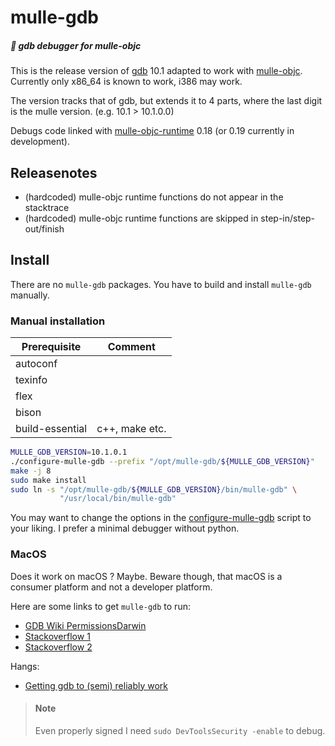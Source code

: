 # mulle-gdb

##### 🦗 gdb debugger for mulle-objc

This is the release version of [gdb](//sourceware.org/gdb/) 10.1 adapted to
work with [mulle-objc](//mulle-objc.github.io). Currently only x86_64 is
known to work, i386 may work.

The version tracks that of gdb, but extends it to 4 parts, where the last
digit is the mulle version. (e.g. 10.1 > 10.1.0.0)

Debugs code linked with [mulle-objc-runtime](//github.com/mulle-objc/mulle-objc-runtime) 0.18 (or 0.19 currently in development).

## Releasenotes

* (hardcoded) mulle-objc runtime functions do not appear in the stacktrace
* (hardcoded) mulle-objc runtime functions are skipped in step-in/step-out/finish

## Install

There are no `mulle-gdb` packages. You have to build and install `mulle-gdb`
manually.


### Manual installation

Prerequisite    | Comment
----------------|------------
autoconf        |
texinfo         |
flex            |
bison           |
build-essential | c++, make etc.


``` bash
MULLE_GDB_VERSION=10.1.0.1
./configure-mulle-gdb --prefix "/opt/mulle-gdb/${MULLE_GDB_VERSION}"
make -j 8
sudo make install
sudo ln -s "/opt/mulle-gdb/${MULLE_GDB_VERSION}/bin/mulle-gdb" \
           "/usr/local/bin/mulle-gdb"
```

You may want to change the options in the [configure-mulle-gdb](configure-mulle-gdb)
script to your liking. I prefer a minimal debugger without python.

### MacOS

Does it work on macOS ? Maybe. Beware though, that macOS is a consumer platform
and not a developer platform.

Here are some links to get `mulle-gdb` to run:

* [GDB Wiki PermissionsDarwin](//sourceware.org/gdb/wiki/PermissionsDarwin#Sign_and_entitle_the_gdb_binary)
* [Stackoverflow 1](//stackoverflow.com/questions/18423124/please-check-gdb-is-codesigned-see-taskgated8-how-to-get-gdb-installed-w)
* [Stackoverflow 2](//stackoverflow.com/questions/54416996/gdb-on-macos-mojave-10-14-2)

Hangs:

* [Getting gdb to (semi) reliably work](//timnash.co.uk/getting-gdb-to-semi-reliably-work-on-mojave-macos/)

> #### Note
>
> Even properly signed I need `sudo DevToolsSecurity -enable` to debug.
>